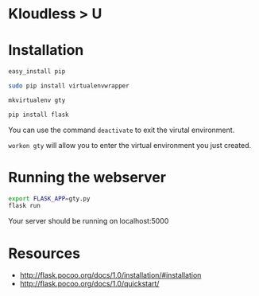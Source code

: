 # Kloudless > U

# Installation

```bash
easy_install pip

sudo pip install virtualenvwrapper

mkvirtualenv gty

pip install flask
```

You can use the command `deactivate` to exit the virutal environment.

`workon gty` will allow you to enter the virtual environment you just created.

# Running the webserver

```bash
export FLASK_APP=gty.py
flask run
```

Your server should be running on localhost:5000

# Resources

* http://flask.pocoo.org/docs/1.0/installation/#installation
* http://flask.pocoo.org/docs/1.0/quickstart/
